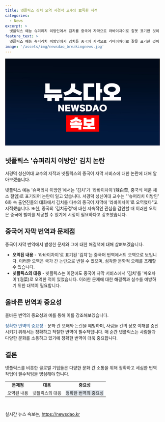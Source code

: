 ```yaml
---
title: 넷플릭스 김치 오역 서경덕 교수의 뾰족한 지적
categories:
  - News
excerpt: >
  넷플릭스 예능 슈퍼리치 이방인에서 김치를 중국어 자막으로 라바이차이로 잘못 표기한 것이 논란이 되고 있다. 이에 서경덕 성신여대 교수가 넷플릭스에 즉각 항의 메일을 보내고, 중국의 김치공정 문제를 고려하여 시정을 촉구하였다. 또한, 넷플릭스는 이와 관련하여 여러 차례 번역 논란을 일으켰는데, 이는 지역적, 문화적 민감성을 고려하지 않아 발생한 문제라는 비판을 받고 있다.
feature_text: >
  넷플릭스 예능 슈퍼리치 이방인에서 김치를 중국어 자막으로 라바이차이로 잘못 표기한 것이 논란이 되고 있다. 이에 서경덕 성신여대 교수가 넷플릭스에 즉각 항의 메일을 보내고, 중국의 김치공정 문제를 고려하여 시정을 촉구하였다. 또한, 넷플릭스는 이와 관련하여 여러 차례 번역 논란을 일으켰는데, 이는 지역적, 문화적 민감성을 고려하지 않아 발생한 문제라는 비판을 받고 있다.
image: '/assets/img/newsdao_breakingnews.jpg'
---
```


<p><img src="/assets/img/newsdao_breakingnews.jpg" alt="firstkoreanews 속보" /></p>

<h2 data-ke-size="size26">넷플릭스 '슈퍼리치 이방인' 김치 논란</h2>

<p>서경덕 성신여대 교수의 지적과 넷플릭스의 중국어 자막 서비스에 대한 논란에 대해 알아보겠습니다.</p>

<p data-ke-size="size16">넷플릭스 예능 '슈퍼리치 이방인'에서는 '김치'가 '라바이차이'(辣白菜, 중국식 매운 채소 절임)로 표기되어 논란이 일고 있습니다. 서경덕 성신여대 교수는 "'슈퍼리치 이방인' 6화 속 출연진들의 대화에서 김치를 다수의 중국어 자막에 '라바이차이'로 오역했다"고 지적했습니다. 또한, 중국의 '김치공정'에 대한 지속적인 관심을 감안할 때 이러한 오역은 중국에 빌미를 제공할 수 있기에 시정이 필요하다고 강조했습니다.</p>

<h2 data-ke-size="size26">중국어 자막 번역과 문제점</h2>

<p>중국어 자막 번역에서 발생한 문제와 그에 대한 해결책에 대해 살펴보겠습니다.</p>

<ul>
    <li><b>오역된 내용</b> - '라바이차이'로 표기된 '김치'는 중국어 번역에서의 오역으로 보입니다. 이러한 오역은 국가 간 논란으로 번질 수 있으며, 심각한 문화적 오해를 초래할 수 있습니다.</li>
    <li><b>넷플릭스의 대응</b> - 넷플릭스는 이전에도 중국어 자막 서비스에서 '김치'를 '파오차이'(泡菜)로 오역한 적이 있었습니다. 이러한 문제에 대한 해결책과 실수를 예방하기 위한 대책이 필요합니다.</li>
</ul>

<h2 data-ke-size="size26">올바른 번역과 중요성</h2>

<p>올바른 번역의 중요성과 예를 통해 이를 강조해보겠습니다.</p>

<p data-ke-size="size16"><span style="color: #1a5490;">정확한 번역의 중요성</span> - 문화 간 오해와 논란을 예방하며, 사람들 간의 상호 이해를 증진시키기 위해서는 정확하고 적절한 번역이 필수적입니다. 매 순간 넷플릭스는 사람들과 다양한 문화를 소통하고 있기에 정확한 번역이 더욱 중요합니다.</p>

<h2 data-ke-size="size26">결론</h2>

<p>넷플릭스를 비롯한 글로벌 기업들은 다양한 문화 간 소통을 위해 정확하고 세심한 번역 작업이 필수적임을 명심해야 합니다.</p>

<table>
    <tr>
        <td style="text-align: center; height: 17px;"><b>문제점</b></td>
        <td style="text-align: center; height: 17px;"><b>대응</b></td>
        <td style="text-align: center; height: 17px;"><b>중요성</b></td>
    </tr>
    <tr>
        <td style="text-align: center; height: 17px;">오역된 내용</td>
        <td style="text-align: center; height: 17px;">넷플릭스의 대응</td>
        <td style="text-align: center; height: 17px;"><span style="background-color: #21538527;">정확한 번역의 중요성</span></td>
    </tr>
</table>

<p data-ke-size="size16">&nbsp;</p>
실시간 뉴스 속보는, <a href="https://newsdao.kr" rel="dofollow">https://newsdao.kr</a>


